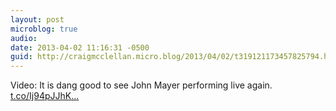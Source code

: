 ```yaml
---
layout: post
microblog: true
audio: 
date: 2013-04-02 11:16:31 -0500
guid: http://craigmcclellan.micro.blog/2013/04/02/t319121173457825794.html
---
```

Video: It is dang good to see John Mayer performing live again. [t.co/Ij94pJJhK...](http://t.co/Ij94pJJhKD)
